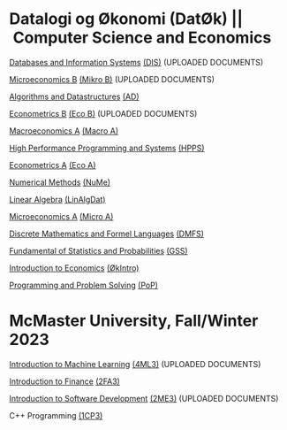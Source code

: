 # Datalogi og Økonomi (DatØk) || Computer Science and Economics
[Databases and Information Systems](https://github.com/tdh424/DIS) [(DIS)](https://kurser.ku.dk/course/ndab19002u/2021-2022) (UPLOADED DOCUMENTS)

[Microeconomics B](https://github.com/tdh424/CoputerscienceEconomics/tree/Microeconomics-B) [(Mikro B)](https://kurser.ku.dk/course/ndab20009u) (UPLOADED DOCUMENTS)

[Algorithms and Datastructures](https://github.com/tdh424/CoputerscienceEconomics/tree/Algorithms-and-Data-structures) [(AD)](https://kurser.ku.dk/course/NDAA04010U)

[Econometrics B](https://github.com/tdh424/CoputerscienceEconomics/tree/Econometrics-B) [(Eco B)](https://kurser.ku.dk/course/ndab20006u) (UPLOADED DOCUMENTS)

[Macroeconomics A](https://github.com/tdh424/CoputerscienceEconomics/tree/Macroeconomics-A) [(Macro A)](https://kurser.ku.dk/course/ndab20007u)

[High Performance Programming and Systems]() [(HPPS)](https://kurser.ku.dk/course/ndab20001u)

[Econometrics A](https://github.com/tdh424/CoputerscienceEconomics/tree/Econometrics-A) [(Eco A)](https://kurser.ku.dk/course/ndab20005u)

[Numerical Methods](https://github.com/tdh424/CoputerscienceEconomics/tree/Numerical-Methods) [(NuMe)](https://kurser.ku.dk/course/ndab22009u)

[Linear Algebra](https://github.com/tdh424/CoputerscienceEconomics/tree/Linear-Algebra) [(LinAlgDat)](https://kurser.ku.dk/course/nmab15002u)

[Microeconomics A](https://github.com/tdh424/CoputerscienceEconomics/tree/MicroEconomics-A) [(Micro A)](https://kurser.ku.dk/course/ndab19004u)

[Discrete Mathematics and Formel Languages](https://github.com/tdh424/CoputerscienceEconomics/tree/Discrete-Mathematics-and-Formel-Languages) [(DMFS)](https://kurser.ku.dk/course/ndab19002u/2021-2022)

[Fundamental of Statistics and Probabilities](https://github.com/tdh424/CoputerscienceEconomics/tree/Fundamental-Statistics-and-Probabilities) [(GSS)](https://kurser.ku.dk/course/ndab19003u)

[Introduction to Economics](https://github.com/tdh424/CoputerscienceEconomics/tree/Introduction-to-Economics) [(ØkIntro)](https://kurser.ku.dk/course/nmaa04032u)

[Programming and Problem Solving](https://github.com/tdh424/CoputerscienceEconomics/tree/Programming-and-Problem-Solving) [(PoP)](https://kurser.ku.dk/course/ndab15009u)

# McMaster University, Fall/Winter 2023
[Introduction to Machine Learning](https://github.com/tdh424/CoputerscienceEconomics/tree/Introduction-to-Machine-Learning) [(4ML3)](https://experts.mcmaster.ca/display/award-introduction-to-machine-learning-compsci-4ml3) (UPLOADED DOCUMENTS)

[Introduction to Finance](https://github.com/tdh424/CoputerscienceEconomics/tree/Introduction-to-Finance) [(2FA3)](https://ug.degroote.mcmaster.ca/descriptions/2fa3/)

[Introduction to Software Development](https://github.com/tdh424/CoputerscienceEconomics/tree/Introduction-to-Software-Development) [(2ME3)](https://academiccalendars.romcmaster.ca/preview_course_nopop.php?catoid=53&coid=265615) (UPLOADED DOCUMENTS)

C++ Programming [(1CP3)](https://www.eng.mcmaster.ca/sites/default/files/engtech_1cp3_-_summer_2022.pdf)
